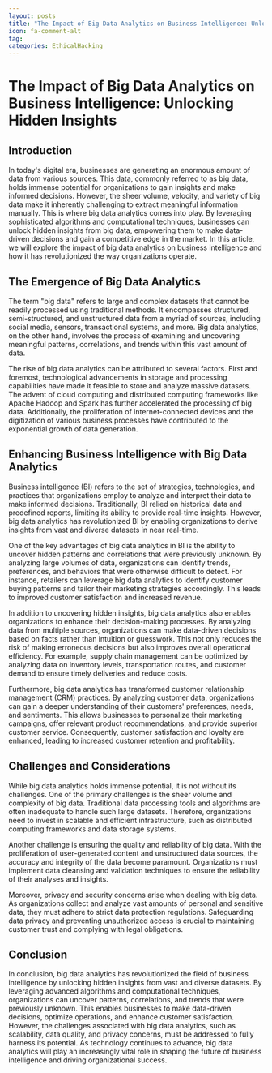 ```yaml
---
layout: posts
title: "The Impact of Big Data Analytics on Business Intelligence: Unlocking Hidden Insights"
icon: fa-comment-alt
tag:      
categories: EthicalHacking
---
```



# The Impact of Big Data Analytics on Business Intelligence: Unlocking Hidden Insights

## Introduction

In today's digital era, businesses are generating an enormous amount of data from various sources. This data, commonly referred to as big data, holds immense potential for organizations to gain insights and make informed decisions. However, the sheer volume, velocity, and variety of big data make it inherently challenging to extract meaningful information manually. This is where big data analytics comes into play. By leveraging sophisticated algorithms and computational techniques, businesses can unlock hidden insights from big data, empowering them to make data-driven decisions and gain a competitive edge in the market. In this article, we will explore the impact of big data analytics on business intelligence and how it has revolutionized the way organizations operate.

## The Emergence of Big Data Analytics

The term "big data" refers to large and complex datasets that cannot be readily processed using traditional methods. It encompasses structured, semi-structured, and unstructured data from a myriad of sources, including social media, sensors, transactional systems, and more. Big data analytics, on the other hand, involves the process of examining and uncovering meaningful patterns, correlations, and trends within this vast amount of data.

The rise of big data analytics can be attributed to several factors. First and foremost, technological advancements in storage and processing capabilities have made it feasible to store and analyze massive datasets. The advent of cloud computing and distributed computing frameworks like Apache Hadoop and Spark has further accelerated the processing of big data. Additionally, the proliferation of internet-connected devices and the digitization of various business processes have contributed to the exponential growth of data generation.

## Enhancing Business Intelligence with Big Data Analytics

Business intelligence (BI) refers to the set of strategies, technologies, and practices that organizations employ to analyze and interpret their data to make informed decisions. Traditionally, BI relied on historical data and predefined reports, limiting its ability to provide real-time insights. However, big data analytics has revolutionized BI by enabling organizations to derive insights from vast and diverse datasets in near real-time.

One of the key advantages of big data analytics in BI is the ability to uncover hidden patterns and correlations that were previously unknown. By analyzing large volumes of data, organizations can identify trends, preferences, and behaviors that were otherwise difficult to detect. For instance, retailers can leverage big data analytics to identify customer buying patterns and tailor their marketing strategies accordingly. This leads to improved customer satisfaction and increased revenue.

In addition to uncovering hidden insights, big data analytics also enables organizations to enhance their decision-making processes. By analyzing data from multiple sources, organizations can make data-driven decisions based on facts rather than intuition or guesswork. This not only reduces the risk of making erroneous decisions but also improves overall operational efficiency. For example, supply chain management can be optimized by analyzing data on inventory levels, transportation routes, and customer demand to ensure timely deliveries and reduce costs.

Furthermore, big data analytics has transformed customer relationship management (CRM) practices. By analyzing customer data, organizations can gain a deeper understanding of their customers' preferences, needs, and sentiments. This allows businesses to personalize their marketing campaigns, offer relevant product recommendations, and provide superior customer service. Consequently, customer satisfaction and loyalty are enhanced, leading to increased customer retention and profitability.

## Challenges and Considerations

While big data analytics holds immense potential, it is not without its challenges. One of the primary challenges is the sheer volume and complexity of big data. Traditional data processing tools and algorithms are often inadequate to handle such large datasets. Therefore, organizations need to invest in scalable and efficient infrastructure, such as distributed computing frameworks and data storage systems.

Another challenge is ensuring the quality and reliability of big data. With the proliferation of user-generated content and unstructured data sources, the accuracy and integrity of the data become paramount. Organizations must implement data cleansing and validation techniques to ensure the reliability of their analyses and insights.

Moreover, privacy and security concerns arise when dealing with big data. As organizations collect and analyze vast amounts of personal and sensitive data, they must adhere to strict data protection regulations. Safeguarding data privacy and preventing unauthorized access is crucial to maintaining customer trust and complying with legal obligations.

## Conclusion

In conclusion, big data analytics has revolutionized the field of business intelligence by unlocking hidden insights from vast and diverse datasets. By leveraging advanced algorithms and computational techniques, organizations can uncover patterns, correlations, and trends that were previously unknown. This enables businesses to make data-driven decisions, optimize operations, and enhance customer satisfaction. However, the challenges associated with big data analytics, such as scalability, data quality, and privacy concerns, must be addressed to fully harness its potential. As technology continues to advance, big data analytics will play an increasingly vital role in shaping the future of business intelligence and driving organizational success.
